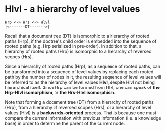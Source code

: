 
# Hlvl - a hierarchy of level values

```
Hrp <-> Hrs <-> Hlvl
|<-------DT------->|
```

Recall that a document tree (DT) is isomorphic to a hierarchy of rooted paths
(Hrp), if the doctree's child order is embedded into the sequence of rooted
paths (e.g. Hrp serialized in pre-order). In addition to that, a hierarchy of
rooted paths (Hrp) is isomorphic to a hierarchy of reversed scopes (Hrs).

Since a hierarchy of rooted paths (Hrp), as a sequence of rooted paths, can
be transformed into a sequence of level values by replacing each rooted path
by the number of nodes in it, the resulting sequence of level values will be
referred to as the hierarchy of level values **Hlvl**, despite Hlvl not being
hierarchical itself. Since Hrp can be formed from Hlvl, one can speak of
**the Hrp-Hlvl isomorphism**, or **the Hrs-Hlvl isomorphism**.

Note that forming a document tree (DT) from a hierarchy of rooted paths (Hrp),
from a hierarchy of reversed scopes (Hrs), or a hierarchy of level values
(Hlvl) is a **backwards-oriented** process. That is because one must compare
the current information with previous information (i.e. a knowledge base) in
order to determine the parent of the current node.
